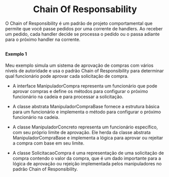<h1 align="center">Chain Of Responsability</h1>

<p>O Chain of Responsibility é um padrão de projeto comportamental que permite que você passe pedidos por uma corrente de handlers. 
  Ao receber um pedido, cada handler decide se processa o pedido ou o passa adiante para o próximo handler na corrente.
</p>

##

#### Exemplo 1

<p>Meu exemplo simula um sistema de aprovação de compras com vários níveis de autoridade e usa o padrão Chain of Responsibility para determinar qual funcionário pode aprovar cada solicitação de compra.

 - A interface ManipuladorCompra representa um funcionário que pode aprovar compras e define os métodos para configurar o próximo funcionário na cadeia e para processar a solicitação.

- A classe abstrata ManipuladorCompraBase fornece a estrutura básica para um funcionário e implementa o método para configurar o próximo funcionário na cadeia.

- A classe ManipuladorConcreto representa um funcionário específico, com seu próprio limite de aprovação. Ele herda da classe abstrata ManipuladorCompraBase e implementa a lógica para aprovar ou rejeitar a compra com base em seu limite.

- A classe SolicitacaoCompra é uma representação de uma solicitação de compra contendo o valor da compra, que é um dado importante para a lógica de aprovação ou rejeição implementada pelos manipuladores no padrão Chain of Responsibility.
</p>


